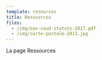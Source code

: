 ```yaml
---
template: resources
title: Ressources
files:
  - /img/eav-vaud-statuts-2017.pdf
  - /img/carte-postale-2013.jpg
---
```

La page Ressources
